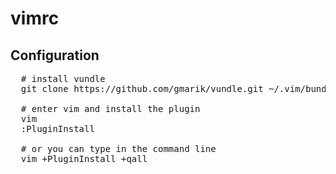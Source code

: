 vimrc
=====

Configuration
-------------
<pre>
  # install vundle
  git clone https://github.com/gmarik/vundle.git ~/.vim/bundle/vundle

  # enter vim and install the plugin
  vim
  :PluginInstall

  # or you can type in the command line
  vim +PluginInstall +qall

</pre>
